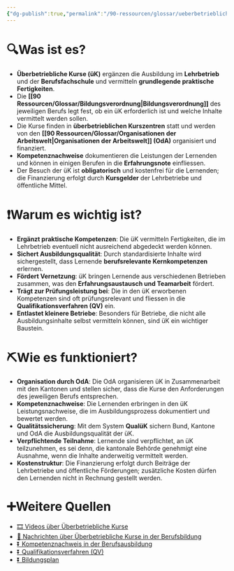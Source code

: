 ```yaml
---
{"dg-publish":true,"permalink":"/90-ressourcen/glossar/ueberbetriebliche-kurse/"}
---
```


# 🔍Was ist es?
- **Überbetriebliche Kurse (üK)** ergänzen die Ausbildung im **Lehrbetrieb** und der **Berufsfachschule** und vermitteln **grundlegende praktische Fertigkeiten**.
- Die **[[90 Ressourcen/Glossar/Bildungsverordnung\|Bildungsverordnung]]** des jeweiligen Berufs legt fest, ob ein üK erforderlich ist und welche Inhalte vermittelt werden sollen.
- Die Kurse finden in **überbetrieblichen Kurszentren** statt und werden von den **[[90 Ressourcen/Glossar/Organisationen der Arbeitswelt\|Organisationen der Arbeitswelt]] (OdA)** organisiert und finanziert.
- **Kompetenznachweise** dokumentieren die Leistungen der Lernenden und können in einigen Berufen in die **Erfahrungsnote** einfliessen.
- Der Besuch der üK ist **obligatorisch** und kostenfrei für die Lernenden; die Finanzierung erfolgt durch **Kursgelder** der Lehrbetriebe und öffentliche Mittel.

# ❗Warum es wichtig ist?
- **Ergänzt praktische Kompetenzen**: Die üK vermitteln Fertigkeiten, die im Lehrbetrieb eventuell nicht ausreichend abgedeckt werden können.
- **Sichert Ausbildungsqualität**: Durch standardisierte Inhalte wird sichergestellt, dass Lernende **berufsrelevante Kernkompetenzen** erlernen.
- **Fördert Vernetzung**: üK bringen Lernende aus verschiedenen Betrieben zusammen, was den **Erfahrungsaustausch und Teamarbeit** fördert.
- **Trägt zur Prüfungsleistung bei**: Die in den üK erworbenen Kompetenzen sind oft prüfungsrelevant und fliessen in die **Qualifikationsverfahren (QV)** ein.
- **Entlastet kleinere Betriebe**: Besonders für Betriebe, die nicht alle Ausbildungsinhalte selbst vermitteln können, sind üK ein wichtiger Baustein.

# ⛏Wie es funktioniert?
- **Organisation durch OdA**: Die OdA organisieren üK in Zusammenarbeit mit den Kantonen und stellen sicher, dass die Kurse den Anforderungen des jeweiligen Berufs entsprechen.
- **Kompetenznachweise**: Die Lernenden erbringen in den üK Leistungsnachweise, die im Ausbildungsprozess dokumentiert und bewertet werden.
- **Qualitätssicherung**: Mit dem System **QualüK** sichern Bund, Kantone und OdA die Ausbildungsqualität der üK.
- **Verpflichtende Teilnahme**: Lernende sind verpflichtet, an üK teilzunehmen, es sei denn, die kantonale Behörde genehmigt eine Ausnahme, wenn die Inhalte anderweitig vermittelt werden.
- **Kostenstruktur**: Die Finanzierung erfolgt durch Beiträge der Lehrbetriebe und öffentliche Förderungen; zusätzliche Kosten dürfen den Lernenden nicht in Rechnung gestellt werden.

# ➕Weitere Quellen
- [🎞 Videos über Überbetriebliche Kurse](https://www.google.ch/search?q=%C3%9Cberbetriebliche+Kurse&tbm=vid)
- [📰 Nachrichten über Überbetriebliche Kurse in der Berufsbildung](https://www.google.ch/search?q=%C3%9Cberbetriebliche+Kurse+Berufsbildung&tbm=nws)
- [⏬ Kompetenznachweis in der Berufsausbildung](https://www.google.ch/search?q=Kompetenznachweis+Berufsausbildung)
- [⏬ Qualifikationsverfahren (QV)](https://www.google.ch/search?q=Qualifikationsverfahren+Berufsbildung)
- [⏬ Bildungsplan](https://www.google.ch/search?q=Bildungsplan)